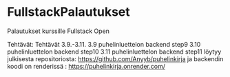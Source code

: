 # FullstackPalautukset
Palautukset kurssille Fullstack Open

Tehtävät: Tehtävät 3.9.-3.11.
3.9 puhelinluettelon backend step9
3.10 puhelinluettelon backend step10
3.11 puhelinluettelon backend step11
löytyy julkisesta repositoriosta: https://github.com/Anyyb/puhelinkirja
ja backendin koodi on renderissä : https://puhelinkirja.onrender.com/
